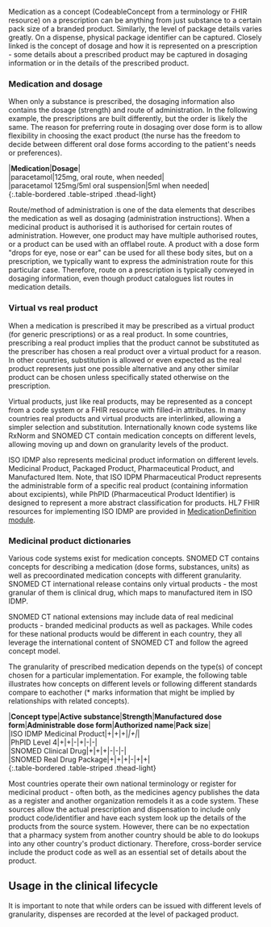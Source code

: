 Medication as a concept (CodeableConcept from a terminology or FHIR resource) on a prescription can be anything from just substance to a certain pack size of a branded product. Similarly, the level of package details varies greatly. On a dispense, physical package identifier can be captured. Closely linked is the concept of dosage and how it is represented on a prescription - some details about a prescribed product may be captured in dosaging information or in the details of the prescribed product.

### Medication and dosage

When only a substance is prescribed, the dosaging information also contains the dosage (strength) and route of administration. In the following example, the prescriptions are built differently, but the order is likely the same. The reason for preferring route in dosaging over dose form is to allow flexibility in choosing the exact product (the nurse has the freedom to decide between different oral dose forms according to the patient's needs or preferences).  
  
|**Medication**|**Dosage**|  
|paracetamol|125mg, oral route, when needed|  
|paracetamol 125mg/5ml oral suspension|5ml when needed|  
{:.table-bordered .table-striped .thead-light}  

Route/method of administration is one of the data elements that describes the medication as well as dosaging (administration instructions). When a medicinal product is authorised it is authorised for certain routes of administration. However, one product may have multiple authorised routes, or a product can be used with an offlabel route. A product with a dose form "drops for eye, nose or ear" can be used for all these body sites, but on a prescription, we typically want to express the administration route for this particular case. Therefore, route on a prescription is typically conveyed in dosaging information, even though product catalogues list routes in medication details.  

### Virtual vs real product

When a medication is prescribed it may be prescribed as a virtual product (for generic prescriptions) or as a real product. In some countries, prescribing a real product implies that the product cannot be substituted as the prescriber has chosen a real product over a virtual product for a reason. In other countries, substitution is allowed or even expected as the real product represents just one possible alternative and any other similar product can be chosen unless specifically stated otherwise on the prescription.  

Virtual products, just like real products, may be represented as a concept from a code system or a FHIR resource with filled-in attributes. In many countries real products and virtual products are interlinked, allowing a simpler selection and substitution. Internationally known code systems like RxNorm and SNOMED CT contain medication concepts on different levels, allowing moving up and down on granularity levels of the product.  

ISO IDMP also represents medicinal product information on different levels. Medicinal Product, Packaged Product, Pharmaceutical Product, and Manufactured Item. Note, that ISO IDPM Pharmaceutical Product represents the administrable form of a specific real product (containing information about excipients), while PhPID (Pharmaceutical Product Identifier) is designed to represent a more abstract classification for products. HL7 FHIR resources for implementing ISO IDMP are provided in [MedicationDefinition module](https://www.hl7.org/fhir/R5/medication-definition-module.html).   

### Medicinal product dictionaries

Various code systems exist for medication concepts. 
SNOMED CT contains concepts for describing a medication (dose forms, substances, units) as well as precoordinated medication concepts with different granularity. SNOMED CT international release contains only virtual products - the most granular of them is clinical drug, which maps to manufactured item in ISO IDMP.

SNOMED CT national extensions may include data of real medicinal products - branded medicinal products as well as packages. While codes for these national products would be different in each country, they all leverage the international content of SNOMED CT and follow the agreed concept model.  

The granularity of prescribed medication depends on the type(s) of concept chosen for a particular implementation. For example, the following table illustrates how concepts on different levels or following different standards compare to eachother (* marks information that might be implied by relationships with related concepts).

|**Concept type**|**Active substance**|**Strength**|**Manufactured dose form**|**Administrable dose form**|**Authorized name**|**Pack size**|  
|ISO IDMP Medicinal Product|+|+|+|*|+|*|  
|PhPID Level 4|+|+|-|+|-|-|  
|SNOMED Clinical Drug|+|+|+|-|-|-|  
|SNOMED Real Drug Package|+|+|+|-|+|+|  
{:.table-bordered .table-striped .thead-light}


Most countries operate their own national terminology or register for medicinal product - often both, as the medicines agency publishes the data as a register and another organization remodels it as a code system. These sources allow the actual prescription and dispensation to include only product code/identifier and have each system look up the details of the products from the source system. However, there can be no expectation that a pharmacy system from another country should be able to do lookups into any other country's product dictionary. Therefore, cross-border service include the product code as well as an essential set of details about the product.


## Usage in the clinical lifecycle

It is important to note that while orders can be issued with different levels of granularity, dispenses are recorded at the level of packaged product.


